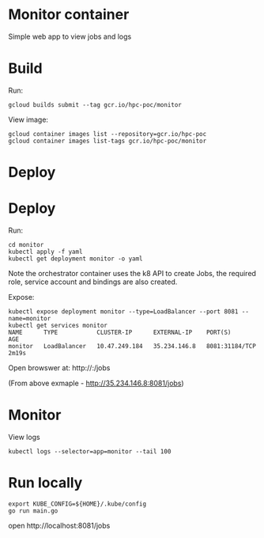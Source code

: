 # Monitor container
Simple web app to view jobs and logs 

# Build
Run:
```
gcloud builds submit --tag gcr.io/hpc-poc/monitor
```
View image:
```
gcloud container images list --repository=gcr.io/hpc-poc
gcloud container images list-tags gcr.io/hpc-poc/monitor
```

# Deploy
# Deploy
Run:
```
cd monitor
kubectl apply -f yaml
kubectl get deployment monitor -o yaml 
```
Note the orchestrator container uses the k8 API to create Jobs, the required role, service account and bindings are also created.

Expose:
```
kubectl expose deployment monitor --type=LoadBalancer --port 8081 --name=monitor
kubectl get services monitor
NAME      TYPE           CLUSTER-IP      EXTERNAL-IP    PORT(S)          AGE
monitor   LoadBalancer   10.47.249.184   35.234.146.8   8081:31184/TCP   2m19s
```
Open browswer at: http://<external-ip>:<port>/jobs

(From above exmaple - http://35.234.146.8:8081/jobs)

# Monitor
View logs
```
kubectl logs --selector=app=monitor --tail 100
``` 

# Run locally
```
export KUBE_CONFIG=${HOME}/.kube/config
go run main.go
```
open http://localhost:8081/jobs
